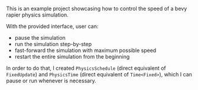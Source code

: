 This is an example project showcasing how to control the speed of a bevy rapier physics simulation.

With the provided interface, user can:

 - pause the simulation
 - run the simulation step-by-step
 - fast-forward the simulation with maximum possible speed
 - restart the entire simulation from the beginning

In order to do that, I created `PhysicsSchedule` (direct equivalent of `FixedUpdate`) and `PhysicsTime` (direct equivalent of `Time<Fixed>`), which I can pause or run whenever is necessary.
